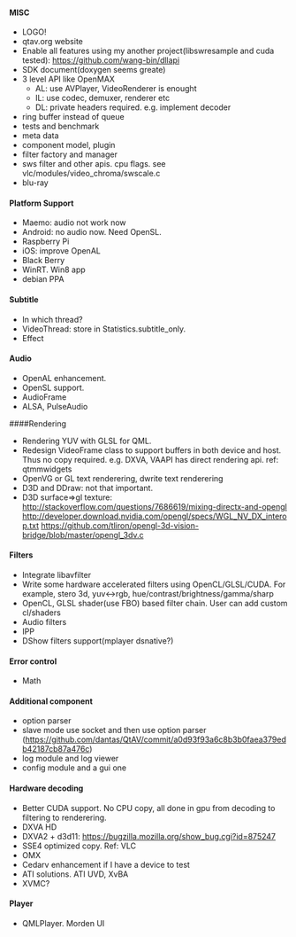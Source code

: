 #### MISC
- LOGO!
- qtav.org website
- Enable all features using my another project(libswresample and cuda tested): https://github.com/wang-bin/dllapi
- SDK document(doxygen seems greate)
- 3 level API like OpenMAX
  * AL: use AVPlayer, VideoRenderer is enought
  * IL: use codec, demuxer, renderer etc
  * DL: private headers required. e.g. implement decoder
- ring buffer instead of queue
- tests and benchmark
- meta data
- component model, plugin
- filter factory and manager
- sws filter and other apis. cpu flags. see vlc/modules/video_chroma/swscale.c
- blu-ray

#### Platform Support
- Maemo: audio not work now
- Android: no audio now. Need OpenSL.
- Raspberry Pi
- iOS: improve OpenAL
- Black Berry
- WinRT. Win8 app
- debian PPA

#### Subtitle
- In which thread? 
- VideoThread: store in Statistics.subtitle_only.
- Effect

#### Audio
- OpenAL enhancement.
- OpenSL support.
- AudioFrame 
- ALSA, PulseAudio


####Rendering
- Rendering YUV with GLSL for QML. 
- Redesign VideoFrame class to support buffers in both device and host. Thus no copy required. e.g. DXVA, VAAPI has direct rendering api.
ref: qtmmwidgets
- OpenVG or GL text renderering, dwrite text renderering
- D3D and DDraw: not that important.
- D3D surface=>gl texture: http://stackoverflow.com/questions/7686619/mixing-directx-and-opengl  http://developer.download.nvidia.com/opengl/specs/WGL_NV_DX_interop.txt   https://github.com/tliron/opengl-3d-vision-bridge/blob/master/opengl_3dv.c

#### Filters
- Integrate libavfilter
- Write some hardware accelerated filters using OpenCL/GLSL/CUDA. For example, stero 3d, yuv<->rgb, hue/contrast/brightness/gamma/sharp
- OpenCL, GLSL shader(use FBO) based filter chain. User can add custom cl/shaders
- Audio filters
- IPP
- DShow filters support(mplayer dsnative?)

#### Error control
- Math


#### Additional component
- option parser
- slave mode use socket and then use option parser (https://github.com/dantas/QtAV/commit/a0d93f93a6c8b3b0faea379edb42187cb87a476c)
- log module and log viewer
- config module and a gui one

#### Hardware decoding
- Better CUDA support. No CPU copy, all done in gpu from decoding to filtering to renderering.
- DXVA HD
- DXVA2 + d3d11: https://bugzilla.mozilla.org/show_bug.cgi?id=875247
- SSE4 optimized copy. Ref: VLC
- OMX
- Cedarv enhancement if I have a device to test
- ATI solutions. ATI UVD, XvBA
- XVMC?

#### Player
- QMLPlayer. Morden UI
